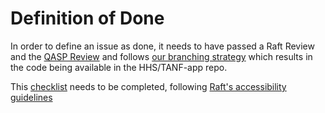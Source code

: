 # **Definition of Done**
In order to define an issue as done, it needs to have passed a Raft Review and the [QASP Review](../How-We-Work/Quality-Expectations.md) and follows [our branching strategy](../How-We-Work/Branching-Strategy.md) which results in the code being available in the HHS/TANF-app repo.

This [checklist](../Technical-Documentation/qasp-operational-checklist.md) needs to be completed, following [Raft's accessibility guidelines](../Technical-Documentation/rafts-accessibility-dos-and-donts.md)
